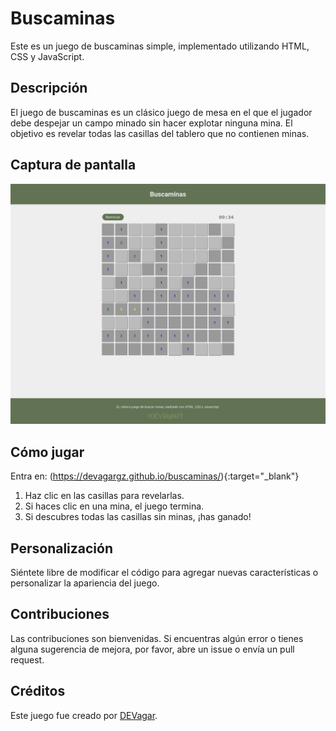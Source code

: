 # Buscaminas

Este es un juego de buscaminas simple, implementado utilizando HTML, CSS y JavaScript.

## Descripción

El juego de buscaminas es un clásico juego de mesa en el que el jugador debe despejar un campo minado sin hacer explotar ninguna mina. El objetivo es revelar todas las casillas del tablero que no contienen minas.

## Captura de pantalla

![Captura de pantalla del juego de buscaminas](screenshot.png)

## Cómo jugar

Entra en: (https://devagargz.github.io/buscaminas/){:target="_blank"}

1. Haz clic en las casillas para revelarlas.
2. Si haces clic en una mina, el juego termina.
3. Si descubres todas las casillas sin minas, ¡has ganado!

## Personalización

Siéntete libre de modificar el código para agregar nuevas características o personalizar la apariencia del juego.

## Contribuciones

Las contribuciones son bienvenidas. Si encuentras algún error o tienes alguna sugerencia de mejora, por favor, abre un issue o envía un pull request.

## Créditos

Este juego fue creado por [DEVagar](https://devagar.dev).